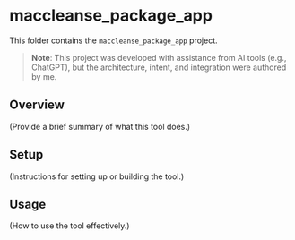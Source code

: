 # maccleanse_package_app

This folder contains the `maccleanse_package_app` project.

> **Note**: This project was developed with assistance from AI tools (e.g., ChatGPT), but the architecture, intent, and integration were authored by me.

## Overview
(Provide a brief summary of what this tool does.)

## Setup
(Instructions for setting up or building the tool.)

## Usage
(How to use the tool effectively.)
